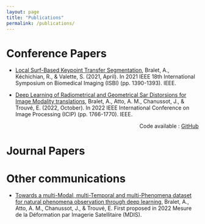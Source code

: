 ```yaml
---
layout: page
title: "Publications"
permalink: /publications/
---
```



# Conference Papers

* [Local Surf-Based Keypoint Transfer Segmentation](https://ieeexplore.ieee.org/abstract/document/9434106), Bralet, A., Kéchichian, R., & Valette, S. (2021, April). In 2021 IEEE 18th International Symposium on Biomedical Imaging (ISBI) (pp. 1390-1393). IEEE.

* [Deep Learning of Radiometrical and Geometrical Sar Distorsions for Image Modality translations](https://ieeexplore.ieee.org/document/9897713), Bralet, A., Atto, A. M., Chanussot, J., & Trouvé, E. (2022, October). In 2022 IEEE International Conference on Image Processing (ICIP) (pp. 1766-1770). IEEE.

<div style="text-align: right">

 Code available : <a href="https://github.com/Ant89ne/SARDINet">GitHub</a>

</div>

# Journal Papers

# Other communications

* [Towards a multi-Modal, multi-Temporal and multi-Phenomena dataset for natural phenomena observation through deep learning](https://hal.science/hal-03844884), Bralet, A., Atto, A. M., Chanussot, J., & Trouvé, E. First proposed in 2022 Mesure de la Déformation par Imagerie Satellitaire (MDIS).
